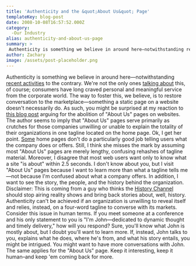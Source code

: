 ```yaml
---
title: 'Authenticity and the &quot;About Us&quot; Page'
templateKey: blog-post
date: 2008-10-08T16:57:52.000Z
category: 
  -Our Industry
alias: authenticity-and-about-us-page
summary: > 
 Authenticity is something we believe in around here—notwithstanding recent activities to the contrary. We're not the only ones talking about this, of course; consumers have long craved personal and meaningful service from the corporate world. The way to foster this, we believe, is to restore conversation to the marketplace—something a static page on a website doesn't necessarily do.
author: Zachary
image: /assets/post-placeholder.png
---
```


Authenticity is something we believe in around here—notwithstanding [recent activities](/2008/09/29/anatomy-hoax-how-and-why-we-tried-fool-everyone) to the contrary. We're not the only ones [talking about](http://www.businessweek.com/innovate/content/may2008/id20080528_503953.htm) this, of course; consumers have long craved personal and meaningful service from the corporate world. The way to foster this, we believe, is to restore conversation to the marketplace—something a static page on a website doesn't necessarily do. As such, you might be surprised at my reaction to [this blog post](http://adage.com/digitalnext/post.php?article_id=131537) arguing for the abolition of "About Us" pages on websites. The author seems to imply that "About Us" pages serve primarily as crutches for those companies unwilling or unable to explain the totality of their organizations in one tagline located on the home page. Ok, I get her point. [Some](http://www.blackstone.com/) home pages don't do a particularly good job telling users what the company does or offers. Still, I think she misses the mark by assuming most "About Us" pages are merely lengthy, confusing rehashes of tagline material. Moreover, I disagree that most web users want only to know what a site "is about" within 2.5 seconds. I don't know about you, but I visit "About Us" pages because I want to learn more than what a tagline tells me—not because I'm confused about what a company offers. In addition, I want to see the story, the people, and the history behind the organization. Disclaimer: This is coming from a guy who thinks the [History Channel](http://www.history.com) should stop airing reality shows and bring back stories about, well, history. Authenticity can't be achieved if an organization is unwilling to reveal itself and relies, instead, on a four-word tagline to converse with its markets. Consider this issue in human terms. If you meet someone at a conference and his only statement to you is "I'm John—dedicated to dynamic thought and timely delivery," how will you respond? Sure, you'll know what John is mostly about, but I doubt you'll want to learn more. If, instead, John talks to you, explains what he does, where he's from, and what his story entails, you might be intrigued. You might want to have more conversations with John. The same applies for the "About Us" page. Keep it interesting, keep it human–and keep 'em coming back for more.